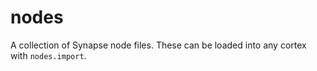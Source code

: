 # nodes
A collection of Synapse node files. These can be loaded into any cortex with `nodes.import`.
